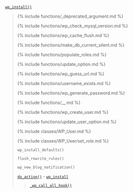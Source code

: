 <p><code><a href="https://developer.wordpress.org/reference/functions/wp_install/">wp_install()</a></code></p>

<blockquote>

{% include functions/_deprecated_argument.md %}

{% include functions/wp_check_mysql_version.md %}

{% include functions/wp_cache_flush.md %}

{% include functions/make_db_current_silent.md %}

{% include functions/populate_roles.md %}

{% include functions/update_option.md %}

{% include functions/wp_guess_url.md %}

{% include functions/username_exists.md %}

{% include functions/wp_generate_password.md %}

{% include functions/__.md %}

{% include functions/wp_create_user.md %}

{% include functions/update_user_option.md %}

{% include classes/WP_User.md %}

{% include classes/WP_User/set_role.md %}

 `wp_install_defaults()`
 
 `flush_rewrite_rules()`
 
 `wp_new_blog_notification()`
 
 [`do_action()`](https://developer.wordpress.org/reference/functions/do_action/) - [`wp_install`](https://developer.wordpress.org/reference/hooks/wp_install/)
 
> [`_wp_call_all_hook()`](https://developer.wordpress.org/reference/functions/_wp_call_all_hook/)

</blockquote>
